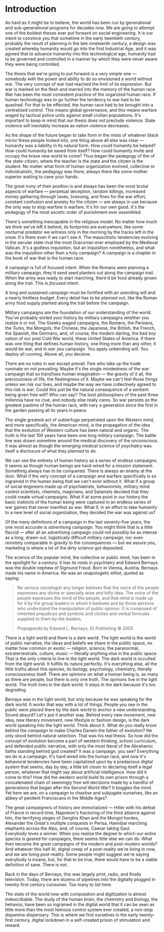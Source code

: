 Introduction
======================


As hard as it might be to believe,
the world has been run by generational and sub-generational programs for decades now.
We are going to attempt one of the boldest theses ever put forward on social engineering.
It is our intent to convince you that sometime in the early twentieth century,
probably the result of planning in the late nineteenth century,
a design was created whereby humanity would go into the first Industrial Age,
and it was agreed that to advance humanity into this technological age,
humanity had to be governed and controlled in a manner by which they were never aware they were being controlled.


The thesis that we're going to put forward is a very simple one
&mdash;
somebody with the power and ability to do so envisioned a world without war.
The very concept of war had reached the limit of its expression.
But war is marked on the flesh and marred into the memory of the human race.
War has been the most consistent practice of the organized human race.
If human technology was to go further the tendency to war had to be quashed.
For that to be effected,
the human race had to be brought into a centralized control.
This means global governance,
and this means warfare waged by tactical police units against small civilian populations.
It's important to keep in mind that our thesis does not preclude violence.
State violence will inevitably increase as nation violence decreases.

As the shape of the future began to take form in the mists of whatever black mirror these people looked into,
one thing above all else was clear
&mdash;
humanity was a liability in its natural form.
How could humanity be helped?
How could humanity be saved from itself?
How could humanity invite and occupy the brave new world to come?
Thus began the pedagogy of the of the state-citizen,
where the teacher is the state and the citizen is the student.
No matter what form of human organization evolved,
collective or individualistic,
the pedagogy was there,
always there like some mother superior waiting to cane your hands.

The great irony of their position is and always has been the most brutal aspects of warfare
&mdash;
perpetual deception,
random killings,
increased money gathering through taxes,
licensing,
and fines for the war effort,
constant confusion and anxiety for the citizen
&mdash;
are always in use because the only way to stop warfare is warfare.
It's for our own good.
It's the pedagogy of the most ascetic order of punishment ever assembled.

There's something inescapable in the religious model.
No matter how much we think we've left it behind,
its footprints are everywhere,
like some nocturnal predator we witness only in the morning by the tracks left in the snow.
It's there even if we can't see it.
The masochistic tendencies evolving in the secular state rival the most Draconian ever employed by the Medieval Vatican.
It's a godless inquisition,
but an inquisition nonetheless,
and what was the inquisition other than a holy campaign?
A campaign is a chapter in the book of war that is the human race.


A campaign is full of focused intent.
When the Romans were planning a military campaign,
they'd send seed planters out along the campaign trail.
When the army was ready to start marching,
there'd be food already grown along the trail.
This is *focused intent*.


A long and sustained campaign must be fortified with an unending will and a nearly limitless budget.
Every detail has to be planned out,
like the Roman army food supply planted along the trail before the campaign.


Military campaigns are the foundation of our understanding of the world.
You've probably sorted your history by military campaigns whether you realize it or not.
The Greeks waged campaigns,
the Romans,
the Persians,
the Turks,
the Mongols,
the Chinese,
the Japanese,
the British,
the French,
the Spanish,
the Germans,
and,
of course,
the modern darling,
the bad boy nation of our post Cold War world,
these United States of America.
If there was one thing that defines human history,
one thing more than any other,
it would be war,
and in war you campaign.
You apply unbending will.
You deploy all cunning.
Above all,
you deceive.

There are no rules in war except prevail.
Few who take up the trade ruminate on not prevailing.
Maybe it's the single mindedness of the war campaign that so transfixes human imagination
&mdash;
the gravity of it all,
the preciousness of life,
the fleetingness of it.
Maybe we can't feel those things unless we risk our lives,
and maybe the way we have collectively agreed to this risk is war.
Could this just be the natural consequence of a sentient being given free will?
Who can say?
The best philosophers of the past three millennia have no clue,
and nobody else really cares.
So war persists as the greatest pastime of the human race,
with nary a generation since the first in the garden passing all its years in peace.


The single greatest act of subterfuge perpetrated upon the Western mind, and more specifically,
the American mind,
is the propagation of the idea that the evolution of Western culture has been natural and organic.
The truth is the last 100 years have been one long military campaign.
The battle line was drawn sometime  around the medical discovery of the unconscious.
It was almost as though the emerging medical science of psychiatry was itself a disclosure of what they planned to do.


We can see the entirety of human history as a series of endless campaigns.
It seems as though human beings are hard-wired for a mission statement.
Something always has to be conquered.
There is always an enemy at the door.
What if the very concept of a campaign and warfare specifically is so ingrained in the human being that we can't exist without it.
What if a group of social engineers made up of psychiatrists,
behaviorists,
military mind control scientists,
chemists,
magicians,
and Satanists decided that they could create virtual campaigns.
What if at some point in our history the basic instincts of the human being were captured in an endless series of war games that never manifest as war.
What if,
in an effort to take humanity to a new level of social organization,
they decided the war was against us?

Of the many definitions of a campaign in the last seventy-five years,
the one most accurate is *advertising campaign.*
You might think that is a little flaccid
&mdash;
after all an advertising campaign could not possibly be as intense as a long,
drawn out,
logistically difficult military campaign,
nor even remotely comparable in gravity to the consequences
&mdash;
but we assure you,
marketing is where a lot of the dirty science got deposited.


The science of the popular mind,
the collective or public mind,
has been in the spotlight for a century.
It has its roots in psychiatry and Edward Bernays was the double nephew of Sigmund Freud.
Born in Vienna,
Austria,
Bernays made his name in America.
He was an unapologetic elitist,
quoted as saying:

>No serious sociologist any longer believes that the voice of the people expresses any divine or specially wise and lofty idea. The voice of the people expresses the mind of the people, and that mind is made up for it by the group leaders in whom it believes and by those persons who understand the manipulation of public opinion. It is composed of inherited prejudices and symbols and cliches and verbal formulas supplied to them by the leaders.


>*Propaganda* by Edward L. Bernays, IG Publishing &copy;  2005



There is a light world and there is a dark world.
The light world is the world of public narrative,
the ideas and beliefs we share in the public space,
no matter how common or exotic
&mdash;
religion,
science,
the paranormal,
extraterrestrials,
culture,
music
&mdash;
literally anything else in the public space.
That is the only criteria to live in the light world.
The dark world is occulted from the light world.
It fulfills its nature perfectly.
It's everything else,
all the little truths about this species,
its biology,
psychology,
chemistry,
literally consciousness itself.
There are opinions on what a human being is,
as many as there are people,
but there is only one truth.
The opinions live in the light world.
The truth lives in the dark world.
It stays in the dark because it's too degrading.

Bernays was in the light world,
but only because he was speaking for the dark world.
It works that way with a lot of things.
People you see in the public were placed there by the dark world to anchor a new understanding.
Sound absurd?
Let's put it another way.
Behind every new movement,
new idea,
new literary movement,
new lifestyle or fashion design,
is the dark world speaking into the light world.
Think about it.
What do you really know behind the *campaign* to make Charles Darwin the father of evolution?
He only stood behind natural selection.
That was his real thesis.
So how did the *concept* of evolution become a part of western thinking,
school curriculum,
and defended public narrative,
with only the most literal of the Abrahamic faiths standing behind god created?
It was a campaign,
you see?
Everything we do is a campaign.
It's hard wired into the human race,
and now it's behavioral tendencies have been capitalized upon by a predacious digital system that seems,
day by day,
a little bit closer to declaring itself a legal person,
whatever that might say about artificial intelligence.
How did it come to this?
How did the western world build its own prison through a concatenated chain of seemingly free will decisions made by a handful of generations that began after the Second World War?
It boggles the mind.
Yet here we are,
on a campaign to chastise and subjugate ourselves,
like an abbey of penitent Franciscans in the Middle Ages?

The great campaigners of history are immortalized
&mdash;
Hitler with his defeat of France in record time,
Napoleon's fracturing of the third alliance against him,
the terrifying sieges of Genghis Khan and the Mongol hordes,
Alexander the Great's multiple conquests in Perisa,
Hannibal marching elephants across the Alps,
and,
of course,
Caesar taking Gaul.   
Everybody loves a winner.
When you realize the degree to which our entire species is geared for campaigns,
there seems little else we can do.
What then become the great campaigns of the modern and post-modern worlds?
And whatever this half AI,
digital creep of a post-reality we're living in now,
and we are living post-reality.
Some people might suggest we're saying everybody is insane,
but,
for that to be true,
there would have to be a viable definition of sane.
There is not.




Back in the days of Bernays,
this was largely print,
radio,
and finally television.
Today,
there are dozens of pipelines into the digitally plugged in twenty-first century consumer.
Too many to list here.


The state of the world now with computation and digitization is almost indescribable.
The study of the human brain,
the chemistry and biology,
the behavior,
have been so ingrained in the digital world that it can be seen as little more than the most heinous control system ever created,
a non-stop dopamine dispensary.
This is where we find ourselves in the early twenty-first century,
digital lockdown in a self-created prison of stimulation and reward.
